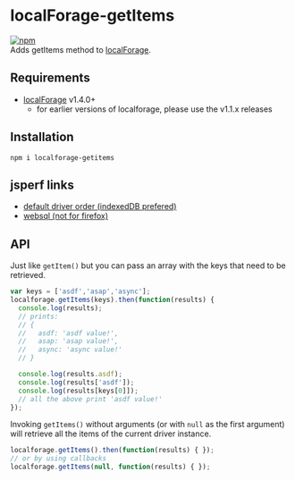 localForage-getItems
====================
[![npm](https://img.shields.io/npm/dm/localforage-getitems.svg)](https://www.npmjs.com/package/localforage-getitems)  
Adds getItems method to [localForage](https://github.com/mozilla/localForage).

## Requirements

* [localForage](https://github.com/mozilla/localForage) v1.4.0+
  * for earlier versions of localforage, please use the v1.1.x releases

## Installation
`npm i localforage-getitems`

## jsperf links
* [default driver order (indexedDB prefered)](https://jsperf.com/localforage-getitems-2017/1)
* [websql (not for firefox)](https://jsperf.com/localforage-getitems-websql-2017/1)

## API
Just like `getItem()` but you can pass an array with the keys that need to be retrieved.
```js
var keys = ['asdf','asap','async'];
localforage.getItems(keys).then(function(results) {
  console.log(results);
  // prints:
  // {
  //   asdf: 'asdf value!',
  //   asap: 'asap value!',
  //   async: 'async value!'
  // }

  console.log(results.asdf);
  console.log(results['asdf']);
  console.log(results[keys[0]]);
  // all the above print 'asdf value!'
});
```

Invoking `getItems()` without arguments (or with `null` as the first argument) will retrieve all the items of the current driver instance.
```js
localforage.getItems().then(function(results) { });
// or by using callbacks
localforage.getItems(null, function(results) { });
```

